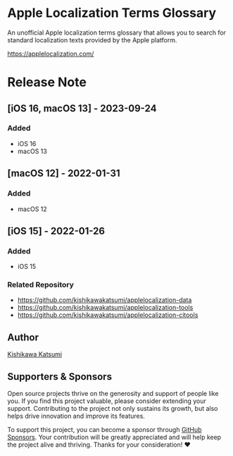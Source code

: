 # Apple Localization Terms Glossary

An unofficial Apple localization terms glossary that allows you to search for
standard localization texts provided by the Apple platform.

https://applelocalization.com/


# Release Note

## [iOS 16, macOS 13] - 2023-09-24
### Added
- iOS 16
- macOS 13

## [macOS 12] - 2022-01-31
### Added
- macOS 12

## [iOS 15] - 2022-01-26
### Added
- iOS 15

### Related Repository

- https://github.com/kishikawakatsumi/applelocalization-data
- https://github.com/kishikawakatsumi/applelocalization-tools
- https://github.com/kishikawakatsumi/applelocalization-citools

## Author

[Kishikawa Katsumi](https://github.com/kishikawakatsumi)

## Supporters & Sponsors

Open source projects thrive on the generosity and support of people like you. If you find this project valuable, please consider extending your support. Contributing to the project not only sustains its growth, but also helps drive innovation and improve its features.

To support this project, you can become a sponsor through [GitHub Sponsors](https://github.com/sponsors/kishikawakatsumi). Your contribution will be greatly appreciated and will help keep the project alive and thriving. Thanks for your consideration! :heart:

